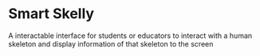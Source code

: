 # Smart Skelly
A interactable interface for students or educators to interact with a human skeleton and display information of that skeleton to the screen
